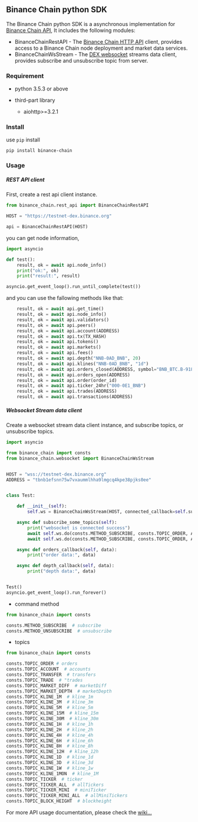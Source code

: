 
## Binance Chain python SDK
The Binance Chain python SDK is a asynchronous implementation for [Binance Chain API](https://binance-chain.github.io/index.html),
It includes the following modules:

- BinanceChainRestAPI - The [Binance Chain HTTP API](https://binance-chain.github.io/api-reference/dex-api/paths.html) client, provides access to a Binance Chain node deployment and market data services.
- BinanceChainWsStream - The [DEX websocket](https://binance-chain.github.io/api-reference/dex-api/ws-connection.html) streams data client, provides subscribe and unsubscribe topic from server.


### Requirement

- python 3.5.3 or above

- third-part library
	- aiohttp>=3.2.1


### Install
use `pip` install 
```text
pip install binance-chain
```

### Usage

##### REST API client

First, create a rest api client instance.
```python
from binance_chain.rest_api import BinanceChainRestAPI

HOST = "https://testnet-dex.binance.org"

api = BinanceChainRestAPI(HOST)
```

you can get node information,
```python
import asyncio

def test():
    result, ok = await api.node_info()
    print("ok:", ok)
    print("result:", result)

asyncio.get_event_loop().run_until_complete(test())
```

and you can use the fallowing methods like that:
```python
    result, ok = await api.get_time()
    result, ok = await api.node_info()
    result, ok = await api.validators()
    result, ok = await api.peers()
    result, ok = await api.account(ADDRESS)
    result, ok = await api.tx(TX_HASH)
    result, ok = await api.tokens()
    result, ok = await api.markets()
    result, ok = await api.fees()
    result, ok = await api.depth("NNB-0AD_BNB", 20)
    result, ok = await api.klines("NNB-0AD_BNB", "1d")
    result, ok = await api.orders_closed(ADDRESS, symbol="BNB_BTC.B-918")
    result, ok = await api.orders_open(ADDRESS)
    result, ok = await api.order(order_id)
    result, ok = await api.ticker_24hr("000-0E1_BNB")
    result, ok = await api.trades(ADDRESS)
    result, ok = await api.transactions(ADDRESS)
```


##### Websocket Stream data client

Create a websocket stream data client instance, and subscribe topics, or unsubscribe topics.
```python
import asyncio

from binance_chain import consts
from binance_chain.websocket import BinanceChainWsStream


HOST = "wss://testnet-dex.binance.org"
ADDRESS = "tbnb1efsnn75w7vxaummlhha9lmgcq4kpe38pjks0ee"


class Test:

    def __init__(self):
        self.ws = BinanceChainWsStream(HOST, connected_callback=self.subscribe_some_topics)

    async def subscribe_some_topics(self):
        print("websocket is connected success")
        await self.ws.do(consts.METHOD_SUBSCRIBE, consts.TOPIC_ORDER, ADDRESS, callback=self.orders_callback)
        await self.ws.do(consts.METHOD_SUBSCRIBE, consts.TOPIC_ORDER, ADDRESS, callback=self.depth_callback)

    async def orders_callback(self, data):
        print("order data:", data)

    async def depth_callback(self, data):
        print("depth data:", data)


Test()
asyncio.get_event_loop().run_forever()
```

- command method
```python
from binance_chain import consts

consts.METHOD_SUBSCRIBE  # subscribe
consts.METHOD_UNSUBSCRIBE  # unsubscribe
```

- topics
```python
from binance_chain import consts

consts.TOPIC_ORDER # orders
consts.TOPIC_ACCOUNT  # accounts
consts.TOPIC_TRANSFER  # transfers
consts.TOPIC_TRADE  # "trades
consts.TOPIC_MARKET_DIFF  # marketDiff
consts.TOPIC_MARKET_DEPTH  # marketDepth
consts.TOPIC_KLINE_1M  # kline_1m
consts.TOPIC_KLINE_3M  # kline_3m
consts.TOPIC_KLINE_5M  # kline_5m
consts.TOPIC_KLINE_15M  # kline_15m
consts.TOPIC_KLINE_30M  # kline_30m
consts.TOPIC_KLINE_1H  # kline_1h
consts.TOPIC_KLINE_2H  # kline_2h
consts.TOPIC_KLINE_4H  # kline_4h
consts.TOPIC_KLINE_6H  # kline_6h
consts.TOPIC_KLINE_8H  # kline_8h
consts.TOPIC_KLINE_12H  # kline_12h
consts.TOPIC_KLINE_1D  # kline_1d
consts.TOPIC_KLINE_3D  # kline_3d
consts.TOPIC_KLINE_1W  # kline_1w
consts.TOPIC_KLINE_1MON  # kline_1M
consts.TOPIC_TICKER  # ticker
consts.TOPIC_TICKER_ALL  # allTickers
consts.TOPIC_TICKER_MINI  # miniTicker
consts.TOPIC_TICKER_MINI_ALL  # allMiniTickers
consts.TOPIC_BLOCK_HEIGHT  # blockheight
```


For more API usage documentation, please check the [wiki...](https://binance-chain.github.io/index.html)
